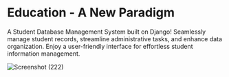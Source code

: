 # Education - A New Paradigm

A Student Database Management System built on Django! Seamlessly manage student records, streamline administrative tasks, and enhance data organization. Enjoy a user-friendly interface for effortless student information management.

![Screenshot (222)](https://github.com/MrinalAnand21/Education---A-New-Paradigm/assets/88776262/3602c401-7cc6-4bdf-a1e3-562287d969e3)
